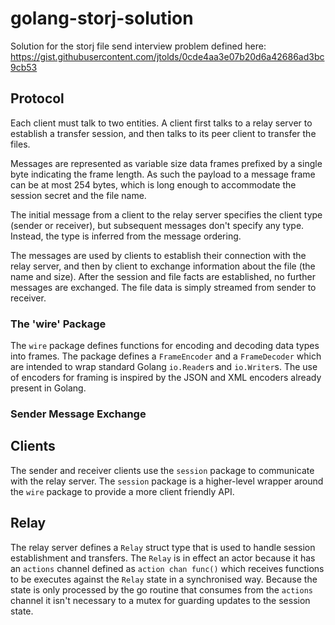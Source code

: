 # golang-storj-solution

Solution for the storj file send interview problem defined here: https://gist.githubusercontent.com/jtolds/0cde4aa3e07b20d6a42686ad3bc9cb53

## Protocol
Each client must talk to two entities. A client first talks to a relay server to establish a transfer session, 
and then talks to its peer client to transfer the files.

Messages are represented as variable size data frames prefixed by a single byte indicating the frame length.
As such the payload to a message frame can be at most 254 bytes, which is long enough to accommodate the session
secret and the file name.

The initial message from a client to the relay server specifies the client type (sender or receiver), but subsequent
messages don't specify any type. Instead, the type is inferred from the message ordering.

The messages are used by clients to establish their connection with the relay server, and then by client to exchange
information about the file (the name and size). After the session and file facts are established, no further messages
are exchanged. The file data is simply streamed from sender to receiver.

### The 'wire' Package
The `wire` package defines functions for encoding and decoding data types into frames. The package defines
a `FrameEncoder` and a `FrameDecoder` which are intended to wrap standard Golang `io.Reader`s and `io.Writer`s.
The use of encoders for framing is inspired by the JSON and XML encoders already present in Golang.

### Sender Message Exchange


## Clients
The sender and receiver clients use the `session` package to communicate with the relay server. The `session` package
is a higher-level wrapper around the `wire` package to provide a more client friendly API. 

## Relay
The relay server defines a `Relay` struct type that is used to handle session establishment and transfers. The
`Relay` is in effect an actor because it has an `actions` channel defined as `action chan func()` which receives 
functions to be executes against the `Relay` state in a synchronised way. Because the state is only processed by the
go routine that consumes from the `actions` channel it isn't necessary to a mutex for guarding updates to
the session state.




